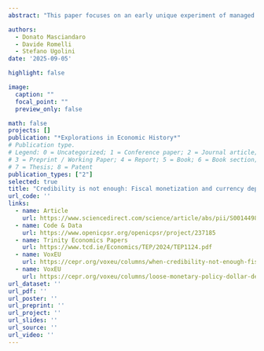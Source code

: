 ```yaml
---
abstract: "This paper focuses on an early unique experiment of managed float of State-issued money, implemented in Venice between 1619 and 1666. Building on a new hand-collected database from a previously unused archival source, we show that, despite the Venetian Banco ducat’s status as an international currency and the government’s fiscal credibility, the exchange rate was directly and significantly affected by episodes of automatic government deficit monetization during the crises of 1629-31 and 1648-50. This suggests that a contingent commitment regime in which government-managed fiat money mimics a convertible currency can be effective, but is very sensitive to the time-consistency of the monetary-fiscal policy mix."

authors:
  - Donato Masciandaro
  - Davide Romelli
  - Stefano Ugolini
date: '2025-09-05'

highlight: false

image:
  caption: ""
  focal_point: ""
  preview_only: false

math: false
projects: []
publication: "*Explorations in Economic History*"
# Publication type.
# Legend: 0 = Uncategorized; 1 = Conference paper; 2 = Journal article;
# 3 = Preprint / Working Paper; 4 = Report; 5 = Book; 6 = Book section;
# 7 = Thesis; 8 = Patent
publication_types: ["2"]
selected: true
title: "Credibility is not enough: Fiscal monetization and currency depreciation in early-modern Venice"
url_code: ''
links:
  - name: Article
    url: https://www.sciencedirect.com/science/article/abs/pii/S0014498325000634
  - name: Code & Data
    url: https://www.openicpsr.org/openicpsr/project/237185
  - name: Trinity Economics Papers
    url: https://www.tcd.ie/Economics/TEP/2024/TEP1124.pdf
  - name: VoxEU
    url: https://cepr.org/voxeu/columns/when-credibility-not-enough-fiscal-dominance-monetary-policy-and-exchange-rates-early
  - name: VoxEU
    url: https://cepr.org/voxeu/columns/loose-monetary-policy-dollar-depreciation-and-debt-sustainability-do-not-forget
url_dataset: ''
url_pdf: ''
url_poster: ''
url_preprint: ''
url_project: ''
url_slides: ''
url_source: ''
url_video: ''
---
```

